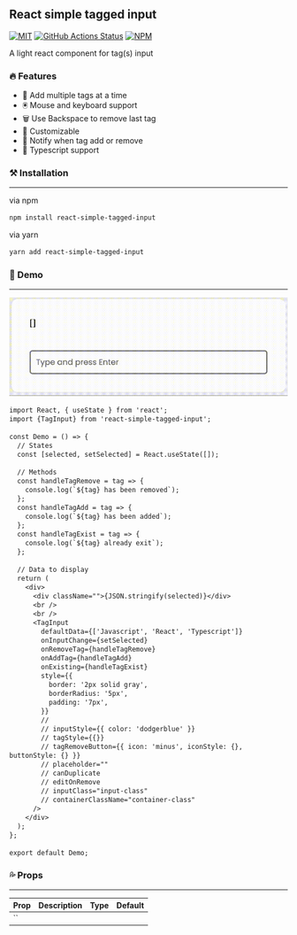 ## React simple tagged input

[![MIT](https://img.shields.io/npm/l/react-simple-tagged-input.svg?style=flat-square)](https://github.com/Abayomzee/simple-react-tagged-input/blob/main/LICENSE)
[![GitHub Actions Status](https://github.com/Abayomzee/simple-react-tagged-input/workflows/CI/badge.svg)](https://github.com/Abayomzee/simple-react-tagged-input/actions)
[![NPM](https://img.shields.io/npm/v/react-simple-tagged-input.svg)](https://npm.im/react-simple-tagged-input)

A light react component for tag(s) input

### 🔥 Features

- 🌴 Add multiple tags at a time
- 🖲️ Mouse and keyboard support
- 🗑️ Use Backspace to remove last tag
- 💅 Customizable
- 🔔 Notify when tag add or remove
- 🙌 Typescript support

### ⚒️ Installation

---

via npm

```bash
npm install react-simple-tagged-input
```

via yarn

```bash
yarn add react-simple-tagged-input
```

### 🚀 Demo

---

<img src='./tag-demo.gif' style='width: 600px'>

```tsx
import React, { useState } from 'react';
import {TagInput} from 'react-simple-tagged-input';

const Demo = () => {
  // States
  const [selected, setSelected] = React.useState([]);

  // Methods
  const handleTagRemove = tag => {
    console.log(`${tag} has been removed`);
  };
  const handleTagAdd = tag => {
    console.log(`${tag} has been added`);
  };
  const handleTagExist = tag => {
    console.log(`${tag} already exit`);
  };

  // Data to display
  return (
    <div>
      <div className="">{JSON.stringify(selected)}</div>
      <br />
      <br />
      <TagInput
        defaultData={['Javascript', 'React', 'Typescript']}
        onInputChange={setSelected}
        onRemoveTag={handleTagRemove}
        onAddTag={handleTagAdd}
        onExisting={handleTagExist}
        style={{
          border: '2px solid gray',
          borderRadius: '5px',
          padding: '7px',
        }}
        //
        // inputStyle={{ color: 'dodgerblue' }}
        // tagStyle={{}}
        // tagRemoveButton={{ icon: 'minus', iconStyle: {}, buttonStyle: {} }}
        // placeholder=""
        // canDuplicate
        // editOnRemove
        // inputClass="input-class"
        // containerClassName="container-class"
      />
    </div>
  );
};

export default Demo;
```

### 💦 Props
---

| Prop | Description | Type | Default |  
|------|-------------|------|---------|
|``
